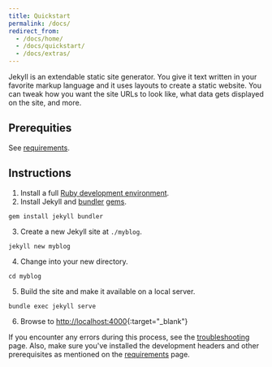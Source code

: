 ```yaml
---
title: Quickstart
permalink: /docs/
redirect_from:
  - /docs/home/
  - /docs/quickstart/
  - /docs/extras/
---
```

Jekyll is an extendable static site generator. You give it text written in your
favorite markup language and it uses layouts to create a static website. You can
tweak how you want the site URLs to look like, what data gets displayed on the
site, and more.

## Prerequities

See [requirements](/docs/installation/#requirements).

## Instructions

1. Install a full [Ruby development environment](/docs/installation/).
2. Install Jekyll and [bundler](/docs/ruby-101/#bundler) [gems](/docs/ruby-101/#gems).
```
gem install jekyll bundler
```
3. Create a new Jekyll site at `./myblog`.
```
jekyll new myblog
```
4. Change into your new directory.
```
cd myblog
```
5. Build the site and make it available on a local server.
```
bundle exec jekyll serve
```
6. Browse to [http://localhost:4000](http://localhost:4000){:target="_blank"}

If you encounter any errors during this process, see the
[troubleshooting](/docs/troubleshooting/#configuration-problems) page. Also,
make sure you've installed the development headers and other prerequisites as
mentioned on the [requirements](/docs/installation/#requirements) page.
